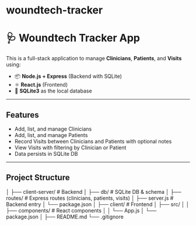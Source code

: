 ﻿# woundtech-tracker
# 🩺 Woundtech Tracker App

This is a full-stack application to manage **Clinicians**, **Patients**, and **Visits** using:

- 📦 **Node.js + Express** (Backend with SQLite)
- ⚛️ **React.js** (Frontend)
- 🧾 **SQLite3** as the local database

---

## Features

- Add, list, and manage Clinicians
- Add, list, and manage Patients
- Record Visits between Clinicians and Patients with optional notes
- View Visits with filtering by Clinician or Patient
- Data persists in SQLite DB

---

##  Project Structure

│
├── client-server/ # Backend
│ ├── db/ # SQLite DB & schema
│ ├── routes/ # Express routes (clinicians, patients, visits)
│ ├── server.js # Backend entry
│ └── package.json
│
├── client/ # Frontend
│ ├── src/
│ │ ├── components/ # React components
│ │ └── App.js
│ └── package.json
│
├── README.md
└── .gitignore



